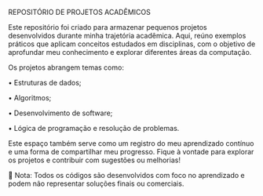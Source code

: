 REPOSITÓRIO DE PROJETOS ACADÊMICOS

Este repositório foi criado para armazenar pequenos projetos desenvolvidos durante minha trajetória acadêmica. Aqui, reúno exemplos práticos que aplicam conceitos estudados em disciplinas, com o objetivo de aprofundar meu conhecimento e explorar diferentes áreas da computação.

Os projetos abrangem temas como:

 •	Estruturas de dados;
 
 •	Algoritmos;

 •	Desenvolvimento de software;
	
 •	Lógica de programação e resolução de problemas.



Este espaço também serve como um registro do meu aprendizado contínuo e uma forma de compartilhar meu progresso. Fique à vontade para explorar os projetos e contribuir com sugestões ou melhorias!

📌 Nota: Todos os códigos são desenvolvidos com foco no aprendizado e podem não representar soluções finais ou comerciais.
